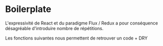 # Boilerplate

L'expressivité de React et du paradigme Flux / Redux a pour conséquence désagréable d'introduire nombre de répétitions.

Les fonctions suivantes nous permettent de retrouver un code + DRY
